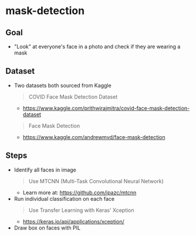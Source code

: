 # mask-detection

## Goal
- "Look" at everyone's face in a photo and check if they are wearing a mask

## Dataset
- Two datasets both sourced from Kaggle
  > COVID Face Mask Detection Dataset
    * https://www.kaggle.com/prithwirajmitra/covid-face-mask-detection-dataset
  > Face Mask Detection
    * https://www.kaggle.com/andrewmvd/face-mask-detection

## Steps
- Identify all faces in image
  > Use MTCNN (Multi-Task Convolutional Neural Network)
    * Learn more at: https://github.com/ipazc/mtcnn
- Run individual classification on each face
  > Use Transfer Learning with Keras' Xception
    * https://keras.io/api/applications/xception/
- Draw box on faces with PIL

